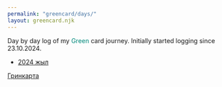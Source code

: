 ```yaml
---
permalink: "greencard/days/"
layout: greencard.njk
---
```


<!--[-->Day by day<!-- ](/greencard/days/) --> log of my <span style="color:#00897b;">Green</span> card journey. Initially started logging since 23.10.2024.

- [2024 жыл](/greencard/2024/)

[Гринкарта](/greencard/)